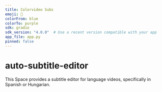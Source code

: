 ```yaml
---
title: Colorvideo Subs
emoji: 🎥
colorFrom: blue
colorTo: purple
sdk: gradio
sdk_version: "4.0.0"  # Use a recent version compatible with your app
app_file: app.py
pinned: false
---
```


# auto-subtitle-editor
This Space provides a subtitle editor for language videos, specifically in Spanish or Hungarian.
